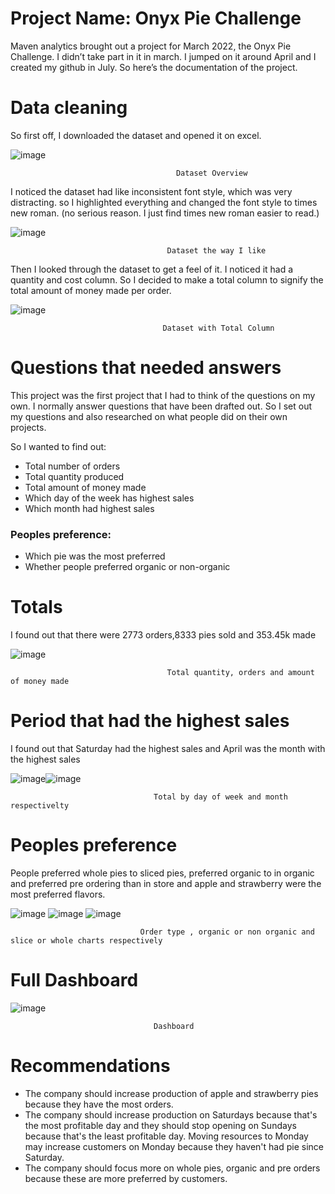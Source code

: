 # Project Name: Onyx Pie Challenge

 Maven analytics brought out a project for March 2022, the Onyx Pie Challenge. I didn’t take part in it in march. I jumped on it around April and I created my github in July. So here’s the documentation of the project.

# Data cleaning

 So first off, I downloaded the dataset and opened it on excel.
 
 
![image](https://user-images.githubusercontent.com/109159668/180460465-23210752-f6ec-4561-ac92-d30be6ed3a48.png)
             
                                         Dataset Overview


 I noticed the dataset had like inconsistent font style, which was very distracting. so I highlighted everything and changed the font style to times new roman. (no serious reason. I just find times new roman easier to read.)

![image](https://user-images.githubusercontent.com/109159668/180594873-8ea4c43d-31df-4499-a5c2-ca6ac76949b9.png)


                                       Dataset the way I like
                                       


 Then I looked through the dataset to get a feel of it. I noticed it had a quantity and cost column. So I decided to make a total column to signify the total amount of money made per order.
 
 ![image](https://user-images.githubusercontent.com/109159668/180595005-60ba09f5-a377-4f0d-b554-4afc3d0614d8.png)

                                      Dataset with Total Column
  
  
# Questions that needed answers
 This project was the first project that I had to think of the questions on my own. I normally answer questions that have been drafted out. So I set out my questions and also researched on what people did on their own projects.

 So I wanted to find out:   
* Total number of orders
* Total quantity produced
* Total amount of money made
* Which day of the week has highest sales
* Which month had highest sales
### Peoples preference:
* Which pie was the most preferred
* Whether people preferred organic or non-organic


# Totals
I found out that there were 2773 orders,8333 pies sold and 353.45k made

![image](https://user-images.githubusercontent.com/109159668/180595291-9cd8e4a8-9f97-44fe-ae61-62fe80f823c6.png)

                                       Total quantity, orders and amount of money made
  
  
# Period that had the highest sales
I found out that Saturday had the highest sales and April was the month with the highest sales

![image](https://user-images.githubusercontent.com/109159668/180595426-0e273f31-ca94-479f-baf3-73ac44279627.png)![image](https://user-images.githubusercontent.com/109159668/180595444-3cdb5294-9f6b-4bd9-8510-74509f1c0647.png)

                                    Total by day of week and month respectivelty
   
   
# Peoples preference
People preferred whole pies to sliced pies, preferred organic to in organic and preferred pre ordering than in store and apple and strawberry were the most preferred flavors.


![image](https://user-images.githubusercontent.com/109159668/180595691-62ed0fb7-fb37-494c-8c32-3658955e26e8.png) ![image](https://user-images.githubusercontent.com/109159668/180595750-7f54bd18-d885-4a4b-9e27-f42c31c79f95.png) ![image](https://user-images.githubusercontent.com/109159668/180595766-5ed8fce8-6192-4875-b533-b593f04f066b.png)

                                 Order type , organic or non organic and slice or whole charts respectively
        
        
# Full Dashboard

![image](https://user-images.githubusercontent.com/109159668/180595862-23c70022-6aaa-4b6f-aa56-ae761e6a012d.png)

                                    Dashboard

# Recommendations
* The company should increase production of apple and strawberry pies because they have the most orders.
* The company should increase production on Saturdays because that's the most profitable day and they should stop opening on Sundays because that's the least profitable day. Moving resources to Monday may increase customers on Monday because they haven't had pie since Saturday.
* The company should focus more on whole pies, organic and pre orders because these are more preferred by customers.


